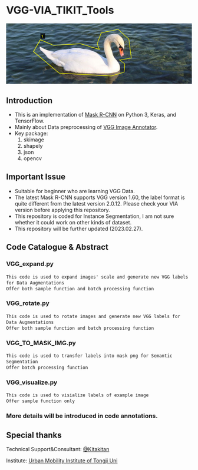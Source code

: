 # VGG-VIA_TIKIT_Tools
![Instance Segmentation Sample](assests/VGG_SAMPLE.png)
## Introduction
* This is an implementation of [Mask R-CNN](https://arxiv.org/abs/1703.06870) on Python 3, Keras, and TensorFlow. 
* Mainly about Data preprocessing of [VGG Image Annotator](http://www.robots.ox.ac.uk/~vgg/software/via/).
* Key package:
    1. skimage
    2. shapely
    3. json
    4. opencv

## Important Issue
* Suitable for beginner who are learning VGG Data.
* The latest Mask R-CNN supports VGG version 1.60, the label format is quite different from the latest version 2.0.12. Please check your VIA version before applying this repository.
* This repository is coded for Instance Segmentation, I am not sure whether it could work on other kinds of dataset. 
* This repository will be further updated (2023.02.27).

## Code Catalogue & Abstract
###   VGG_expand.py
    This code is used to expand images' scale and generate new VGG labels for Data Augmentations
    Offer both sample function and batch processing function
###   VGG_rotate.py
    This code is used to rotate images and generate new VGG labels for Data Augmentations
    Offer both sample function and batch processing function
###   VGG_TO_MASK_IMG.py
    This code is used to transfer labels into mask png for Semantic Segmentation
    Offer batch processing function

###   VGG_visualize.py
    This code is used to visialize labels of example image
    Offer sample function only

### More details will be introduced in code annotations.

## Special thanks
Technical Support&Consultant:
[@Kitakitan](https://github.com/stream2000)    

Institute: [Urban Mobility Institute of Tongji Uni](https://umi.tongji.edu.cn/index.htm)
